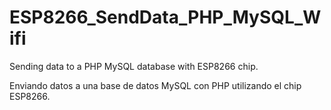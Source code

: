 # ESP8266_SendData_PHP_MySQL_Wifi
Sending data to a PHP MySQL database with ESP8266 chip.

Enviando datos a una base de datos MySQL con PHP utilizando el chip ESP8266.
